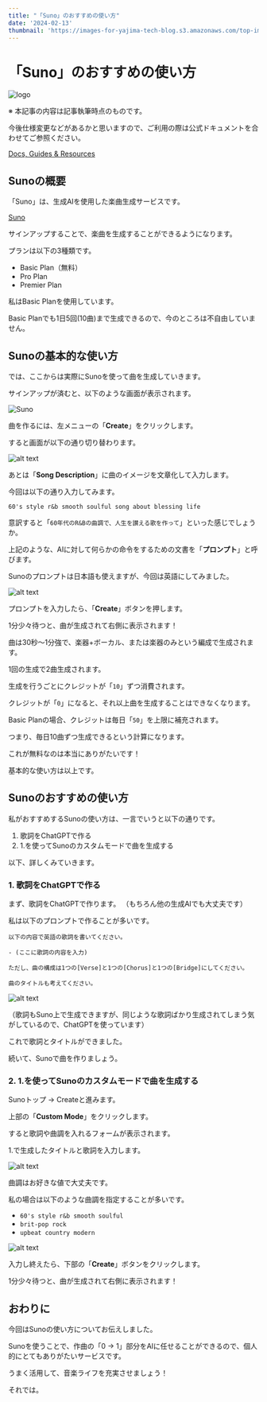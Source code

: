 ```yaml
---
title: "「Suno」のおすすめの使い方"
date: '2024-02-13'
thumbnail: 'https://images-for-yajima-tech-blog.s3.amazonaws.com/top-image-20230214.jpg'
---
```

# 「Suno」のおすすめの使い方

![logo](https://images-for-yajima-tech-blog.s3.amazonaws.com/top-image-20230214.jpg)


※ 本記事の内容は記事執筆時点のものです。

今後仕様変更などがあるかと思いますので、ご利用の際は公式ドキュメントを合わせてご参照ください。

[Docs, Guides & Resources](https://suno-ai.notion.site/Docs-Guides-Resources-38e5ba5856d249a89dcea31655f4fb74)

## Sunoの概要

「Suno」は、生成AIを使用した楽曲生成サービスです。

[Suno](https://app.suno.ai/)

サインアップすることで、楽曲を生成することができるようになります。

プランは以下の3種類です。

- Basic Plan（無料）
- Pro Plan
- Premier Plan

私はBasic Planを使用しています。

Basic Planでも1日5回(10曲)まで生成できるので、今のところは不自由していません。

## Sunoの基本的な使い方

では、ここからは実際にSunoを使って曲を生成していきます。

サインアップが済むと、以下のような画面が表示されます。

![Suno](https://images-for-yajima-tech-blog.s3.amazonaws.com/screenshot-2024-02-13-133504.jpg)

曲を作るには、左メニューの「**Create**」をクリックします。

すると画面が以下の通り切り替わります。

![alt text](https://images-for-yajima-tech-blog.s3.amazonaws.com/20240213_1.png)

あとは「**Song Description**」に曲のイメージを文章化して入力します。

今回は以下の通り入力してみます。

`60's style r&b smooth soulful song about blessing life`

意訳すると「`60年代のR&Bの曲調で、人生を讃える歌を作って`」といった感じでしょうか。

上記のような、AIに対して何らかの命令をするための文書を「**プロンプト**」と呼びます。

Sunoのプロンプトは日本語も使えますが、今回は英語にしてみました。

![alt text](https://images-for-yajima-tech-blog.s3.amazonaws.com/20240213_2.png)

プロンプトを入力したら、「**Create**」ボタンを押します。

1分少々待つと、曲が生成されて右側に表示されます！

曲は30秒〜1分強で、楽器+ボーカル、または楽器のみという編成で生成されます。

1回の生成で2曲生成されます。

生成を行うごとにクレジットが「`10`」ずつ消費されます。

クレジットが「`0`」になると、それ以上曲を生成することはできなくなります。

Basic Planの場合、クレジットは毎日「`50`」を上限に補充されます。

つまり、毎日10曲ずつ生成できるという計算になります。

これが無料なのは本当にありがたいです！

基本的な使い方は以上です。

## Sunoのおすすめの使い方

私がおすすめするSunoの使い方は、一言でいうと以下の通りです。

1. 歌詞をChatGPTで作る
2. 1.を使ってSunoのカスタムモードで曲を生成する

以下、詳しくみていきます。

### 1. 歌詞をChatGPTで作る

まず、歌詞をChatGPTで作ります。
（もちろん他の生成AIでも大丈夫です）

私は以下のプロンプトで作ることが多いです。

```log
以下の内容で英語の歌詞を書いてください。

- (ここに歌詞の内容を入力)

ただし、曲の構成は1つの[Verse]と1つの[Chorus]と1つの[Bridge]にしてください。

曲のタイトルも考えてください。
```

![alt text](https://images-for-yajima-tech-blog.s3.amazonaws.com/screenshot-2024-02-13-135554.jpg)

（歌詞もSuno上で生成できますが、同じような歌詞ばかり生成されてしまう気がしているので、ChatGPTを使っています）

これで歌詞とタイトルができました。

続いて、Sunoで曲を作りましょう。

### 2. 1.を使ってSunoのカスタムモードで曲を生成する

Sunoトップ -> Createと進みます。

上部の「**Custom Mode**」をクリックします。

すると歌詞や曲調を入れるフォームが表示されます。

1.で生成したタイトルと歌詞を入力します。

![alt text](https://images-for-yajima-tech-blog.s3.amazonaws.com/20240213_3.png)

曲調はお好きな値で大丈夫です。

私の場合は以下のような曲調を指定することが多いです。

- `60's style r&b smooth soulful`
- `brit-pop rock`
- `upbeat country modern`

![alt text](https://images-for-yajima-tech-blog.s3.amazonaws.com/20240213_4.png)

入力し終えたら、下部の「**Create**」ボタンをクリックします。

1分少々待つと、曲が生成されて右側に表示されます！

## おわりに

今回はSunoの使い方についてお伝えしました。

Sunoを使うことで、作曲の「0 -> 1」部分をAIに任せることができるので、個人的にとてもありがたいサービスです。

うまく活用して、音楽ライフを充実させましょう！

それでは。
